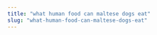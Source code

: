 ```yaml
---
title: "what human food can maltese dogs eat"
slug: "what-human-food-can-maltese-dogs-eat"
---
```


